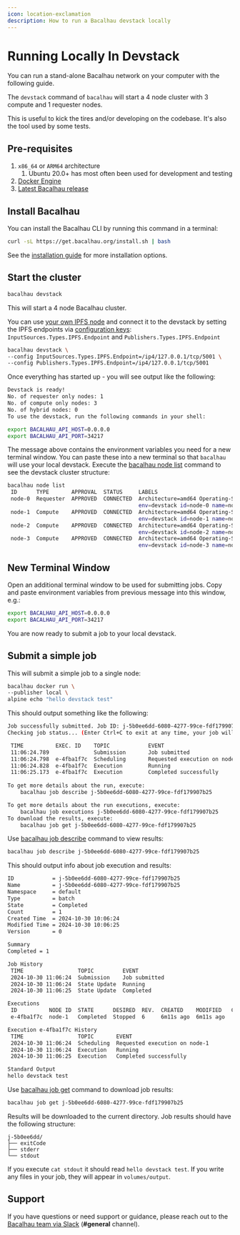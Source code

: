```yaml
---
icon: location-exclamation
description: How to run a Bacalhau devstack locally
---
```


# Running Locally In Devstack

You can run a stand-alone Bacalhau network on your computer with the following guide.

The `devstack` command of `bacalhau` will start a 4 node cluster with 3 compute and 1 requester nodes.

This is useful to kick the tires and/or developing on the codebase. It's also the tool used by some tests.

## Pre-requisites

1. `x86_64` or `ARM64` architecture
   1. Ubuntu 20.0+ has most often been used for development and testing
2. [Docker Engine](https://docs.docker.com/get-docker/)
3. [Latest Bacalhau release](../getting-started/installation/)

## Install Bacalhau

You can install the Bacalhau CLI by running this command in a terminal:

```bash
curl -sL https://get.bacalhau.org/install.sh | bash
```

See the [installation guide](../getting-started/installation/) for more installation options.

## Start the cluster

```bash
bacalhau devstack
```

This will start a 4 node Bacalhau cluster.

You can use [your own IPFS node](../setting-up/running-node/private-ipfs-network-setup.md) and connect it to the devstack by setting the IPFS endpoints via [configuration keys](../guides/updated-configuration-management.md): `InputSources.Types.IPFS.Endpoint` and `Publishers.Types.IPFS.Endpoint`

```bash
bacalhau devstack \
--config InputSources.Types.IPFS.Endpoint=/ip4/127.0.0.1/tcp/5001 \
--config Publishers.Types.IPFS.Endpoint=/ip4/127.0.0.1/tcp/5001
```

Once everything has started up - you will see output like the following:

```bash
Devstack is ready!
No. of requester only nodes: 1
No. of compute only nodes: 3
No. of hybrid nodes: 0
To use the devstack, run the following commands in your shell:

export BACALHAU_API_HOST=0.0.0.0
export BACALHAU_API_PORT=34217
```

The message above contains the environment variables you need for a new terminal window. You can paste these into a new terminal so that `bacalhau` will use your local devstack. Execute the [bacalhau node list](cli-reference/cli/node/index-3.md) command to see the devstack cluster structure:

```bash
bacalhau node list
 ID      TYPE       APPROVAL  STATUS     LABELS                                              CPU     MEMORY      DISK         GPU  
 node-0  Requester  APPROVED  CONNECTED  Architecture=amd64 Operating-System=linux                                                 
                                         env=devstack id=node-0 name=node-0                                                        
 node-1  Compute    APPROVED  CONNECTED  Architecture=amd64 Operating-System=linux           1.4 /   2.7 GB /    13.1 GB /    0 /  
                                         env=devstack id=node-1 name=node-1                  1.4     2.7 GB      13.1 GB      0    
 node-2  Compute    APPROVED  CONNECTED  Architecture=amd64 Operating-System=linux           1.4 /   2.7 GB /    13.1 GB /    0 /  
                                         env=devstack id=node-2 name=node-2                  1.4     2.7 GB      13.1 GB      0    
 node-3  Compute    APPROVED  CONNECTED  Architecture=amd64 Operating-System=linux           1.4 /   2.7 GB /    13.1 GB /    0 /  
                                         env=devstack id=node-3 name=node-3                  1.4     2.7 GB      13.1 GB      0    
```

## New Terminal Window

Open an additional terminal window to be used for submitting jobs. Copy and paste environment variables from previous message into this window, e.g.:

```bash
export BACALHAU_API_HOST=0.0.0.0
export BACALHAU_API_PORT=34217
```

You are now ready to submit a job to your local devstack.

## Submit a simple job

This will submit a simple job to a single node:

```bash
bacalhau docker run \
--publisher local \
alpine echo "hello devstack test"
```

This should output something like the following:

```bash
Job successfully submitted. Job ID: j-5b0ee6dd-6080-4277-99ce-fdf179907b25
Checking job status... (Enter Ctrl+C to exit at any time, your job will continue running):

 TIME          EXEC. ID    TOPIC            EVENT         
 11:06:24.789              Submission       Job submitted 
 11:06:24.798  e-4fba1f7c  Scheduling       Requested execution on node-1 
 11:06:24.828  e-4fba1f7c  Execution        Running 
 11:06:25.173  e-4fba1f7c  Execution        Completed successfully 
                                             
To get more details about the run, execute:
	bacalhau job describe j-5b0ee6dd-6080-4277-99ce-fdf179907b25

To get more details about the run executions, execute:
	bacalhau job executions j-5b0ee6dd-6080-4277-99ce-fdf179907b25
To download the results, execute:
	bacalhau job get j-5b0ee6dd-6080-4277-99ce-fdf179907b25

```

Use [bacalhau job describe](cli-reference/cli/job/index-1.md) command to view results:

```bash
bacalhau job describe j-5b0ee6dd-6080-4277-99ce-fdf179907b25
```

This should output info about job execution and results:

```bash
ID            = j-5b0ee6dd-6080-4277-99ce-fdf179907b25
Name          = j-5b0ee6dd-6080-4277-99ce-fdf179907b25
Namespace     = default
Type          = batch
State         = Completed
Count         = 1
Created Time  = 2024-10-30 10:06:24
Modified Time = 2024-10-30 10:06:25
Version       = 0

Summary
Completed = 1

Job History
 TIME                 TOPIC         EVENT         
 2024-10-30 11:06:24  Submission    Job submitted 
 2024-10-30 11:06:24  State Update  Running       
 2024-10-30 11:06:25  State Update  Completed     

Executions
 ID          NODE ID  STATE      DESIRED  REV.  CREATED    MODIFIED   COMMENT 
 e-4fba1f7c  node-1   Completed  Stopped  6     6m11s ago  6m11s ago          

Execution e-4fba1f7c History
 TIME                 TOPIC       EVENT                         
 2024-10-30 11:06:24  Scheduling  Requested execution on node-1 
 2024-10-30 11:06:24  Execution   Running                       
 2024-10-30 11:06:25  Execution   Completed successfully        

Standard Output
hello devstack test
```

Use [bacalhau job get](cli-reference/all-flags.md#get) command to download job results:

```bash
bacalhau job get j-5b0ee6dd-6080-4277-99ce-fdf179907b25
```

Results will be downloaded to the current directory. Job results should have the following structure:

```
j-5b0ee6dd/
├── exitCode
├── stderr
└── stdout
```

If you execute `cat stdout` it should read `hello devstack test`. If you write any files in your job, they will appear in `volumes/output`.

## Support <a href="#support" id="support"></a>

If you have questions or need support or guidance, please reach out to the [Bacalhau team via Slack](https://bacalhauproject.slack.com/ssb/redirect) (**#general** channel).
